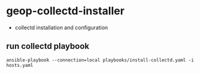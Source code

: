 # geop-collectd-installer

* collectd installation and configuration

## run collectd playbook


```
ansible-playbook --connection=local playbooks/install-collectd.yaml -i hosts.yaml
```

